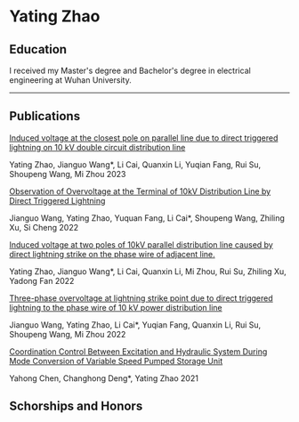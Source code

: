 # Yating Zhao
## Education
I received my Master's degree and Bachelor's degree in electrical engineering at Wuhan University.

---
## Publications
[Induced voltage at the closest pole on parallel line due to direct triggered lightning on 10 kV double circuit distribution line](https://ietresearch.onlinelibrary.wiley.com/doi/full/10.1049/gtd2.12706)

Yating Zhao, Jianguo Wang*, Li Cai, Quanxin Li, Yuqian Fang, Rui Su, Shoupeng Wang, Mi Zhou
2023

[Observation of Overvoltage at the Terminal of 10kV Distribution Line by Direct Triggered Lightning](https://ieeexplore.ieee.org/document/9627792)

Jianguo Wang, Yating Zhao, Yuquan Fang, Li Cai*, Shoupeng Wang, Zhiling Xu, Si Cheng
2022


[Induced voltage at two poles of 10kV parallel distribution line caused by direct lightning strike on the phase wire of adjacent line.](https://www.sciencedirect.com/science/article/abs/pii/S0378779622004242)

Yating Zhao, Jianguo Wang*, Li Cai, Quanxin Li, Mi Zhou, Rui Su, Zhiling Xu, Yadong Fan
2022

[Three-phase overvoltage at lightning strike point due to direct triggered lightning to the phase wire of 10 kV power distribution line](https://ietresearch.onlinelibrary.wiley.com/doi/full/10.1049/gtd2.12432)

Jianguo Wang, Yating Zhao, Li Cai*, Yuqian Fang, Quanxin Li, Rui Su, Shoupeng Wang, Mi Zhou
2022

[Coordination Control Between Excitation and Hydraulic System During Mode Conversion of Variable Speed Pumped Storage Unit](https://ieeexplore.ieee.org/document/9361129)

Yahong Chen, Changhong Deng*, Yating Zhao
2021

## Schorships and Honors

